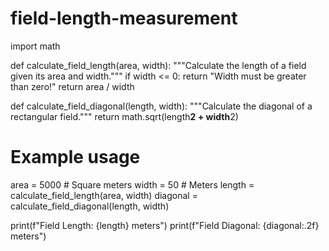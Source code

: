 # field-length-measurement
import math

def calculate_field_length(area, width):
    """Calculate the length of a field given its area and width."""
    if width <= 0:
        return "Width must be greater than zero!"
    return area / width

def calculate_field_diagonal(length, width):
    """Calculate the diagonal of a rectangular field."""
    return math.sqrt(length**2 + width**2)

# Example usage
area = 5000  # Square meters
width = 50  # Meters
length = calculate_field_length(area, width)
diagonal = calculate_field_diagonal(length, width)

print(f"Field Length: {length} meters")
print(f"Field Diagonal: {diagonal:.2f} meters")

